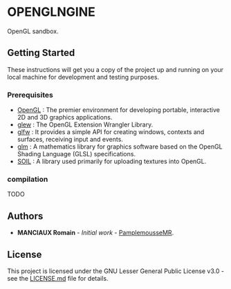 # OPENGLNGINE

OpenGL sandbox.

## Getting Started

These instructions will get you a copy of the project up and running on your local machine for development and testing purposes.

### Prerequisites

- [OpenGL](https://www.opengl.org/) : The premier environment for developing portable, interactive 2D and 3D graphics applications.
- [glew](http://glew.sourceforge.net/index.html) : The OpenGL Extension Wrangler Library.
- [glfw](http://www.glfw.org/) : It provides a simple API for creating windows, contexts and surfaces, receiving input and events.
- [glm](https://glm.g-truc.net/0.9.9/index.html) : A mathematics library for graphics software based on the OpenGL Shading Language (GLSL) specifications.
- [SOIL](https://www.lonesock.net/soil.html) : A library used primarily for uploading textures into OpenGL.

### compilation

TODO

## Authors

* **MANCIAUX Romain** - *Initial work* - [PamplemousseMR](https://github.com/PamplemousseMR).

## License

This project is licensed under the GNU Lesser General Public License v3.0 - see the [LICENSE.md](LICENSE.md) file for details.